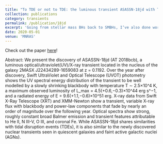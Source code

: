 ```yaml
---
title: "To TDE or not to TDE: the luminous transient ASASSN-18jd with TDE-like and AGN-like qualities"
collection: publications
category: transients
permalink: /publication/18jd
excerpt: 'Going from stellar mass BHs back to SMBHs, I’ve also done work on TDEs detected by ASAS-SN.  TDEs are the luminous flares that occur when a star gets ripped apart by the tidal forces of a SMBH and is accreted.  My first, first-author paper at OSU was characterizing ASASSN-18jd, a peculiar event that is not quite a TDE, and not quite an AGN.  At the time, ASASSN-18jd was unique in its peculiarity, but newer work has shown there to be a handful of ambiguous nuclear transients (ANTs) with similar in-between-TDE-and-AGN properties.'
date: 2020-05-01
venue: 'MNRAS'
---
```


Check out the paper <a href="https://ui.adsabs.harvard.edu/abs/2020MNRAS.494.2538N/abstract" target="_blank">here</a>!

Abstract: We present the discovery of ASASSN-18jd (AT 2018bcb), a luminous optical/ultraviolet(UV)/X-ray transient located in the nucleus of the galaxy 2MASX J22434289-1659083 at z = 0.1192. Over the year after discovery, Swift UltraViolet and Optical Telescope (UVOT) photometry shows the UV spectral energy distribution of the transient to be well modelled by a slowly shrinking blackbody with temperature T ∼ 2.5×10^4 K, a maximum observed luminosity of L_max = 4.5(+0.6,−0.3)×10^44 erg s^−1, and a radiated energy of E = 9.6(+1.1,−0.6)×10^51 erg. X-ray data from Swift X-Ray Telescope (XRT) and XMM-Newton show a transient, variable X-ray flux with blackbody and power-law components that fade by nearly an order of magnitude over the following year. Optical spectra show strong, roughly constant broad Balmer emission and transient features attributable to He II, N III-V, O III, and coronal Fe. While ASASSN-18jd shares similarities with tidal disruption events (TDEs), it is also similar to the newly discovered nuclear transients seen in quiescent galaxies and faint active galactic nuclei (AGNs).
